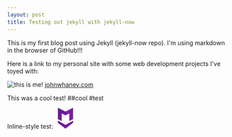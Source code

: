 ```yaml
---
layout: post
title: Testing out jekyll with jekyll-now
---
```


This is my first blog post using Jekyll (jekyll-now repo). I'm using markdown in the browser of GitHub!!!

Here is a link to my personal site with some web development projects I've toyed with:

![this is me!](http://johnwhaney.com/img/me.jpg)
[johnwhaney.com](http://johnwhaney.com)

This was a cool test!
##cool
#test

Inline-style test: 
![alt text](https://github.com/adam-p/markdown-here/raw/master/src/common/images/icon48.png "Logo Title Text 1")
